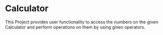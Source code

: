 # Calculator

This Project provides user functionality to access the numbers on the given Calculator and perform operations on them by using given operators.
